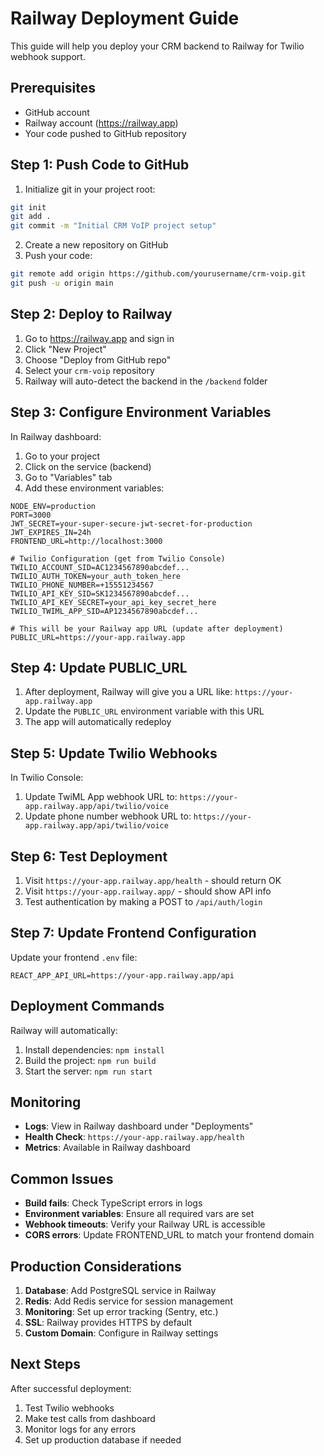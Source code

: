 # Railway Deployment Guide

This guide will help you deploy your CRM backend to Railway for Twilio webhook support.

## Prerequisites

- GitHub account
- Railway account (https://railway.app)
- Your code pushed to GitHub repository

## Step 1: Push Code to GitHub

1. Initialize git in your project root:
```bash
git init
git add .
git commit -m "Initial CRM VoIP project setup"
```

2. Create a new repository on GitHub
3. Push your code:
```bash
git remote add origin https://github.com/yourusername/crm-voip.git
git push -u origin main
```

## Step 2: Deploy to Railway

1. Go to https://railway.app and sign in
2. Click "New Project"
3. Choose "Deploy from GitHub repo"
4. Select your `crm-voip` repository
5. Railway will auto-detect the backend in the `/backend` folder

## Step 3: Configure Environment Variables

In Railway dashboard:
1. Go to your project
2. Click on the service (backend)
3. Go to "Variables" tab
4. Add these environment variables:

```env
NODE_ENV=production
PORT=3000
JWT_SECRET=your-super-secure-jwt-secret-for-production
JWT_EXPIRES_IN=24h
FRONTEND_URL=http://localhost:3000

# Twilio Configuration (get from Twilio Console)
TWILIO_ACCOUNT_SID=AC1234567890abcdef...
TWILIO_AUTH_TOKEN=your_auth_token_here
TWILIO_PHONE_NUMBER=+15551234567
TWILIO_API_KEY_SID=SK1234567890abcdef...
TWILIO_API_KEY_SECRET=your_api_key_secret_here
TWILIO_TWIML_APP_SID=AP1234567890abcdef...

# This will be your Railway app URL (update after deployment)
PUBLIC_URL=https://your-app.railway.app
```

## Step 4: Update PUBLIC_URL

1. After deployment, Railway will give you a URL like: `https://your-app.railway.app`
2. Update the `PUBLIC_URL` environment variable with this URL
3. The app will automatically redeploy

## Step 5: Update Twilio Webhooks

In Twilio Console:
1. Update TwiML App webhook URL to: `https://your-app.railway.app/api/twilio/voice`
2. Update phone number webhook URL to: `https://your-app.railway.app/api/twilio/voice`

## Step 6: Test Deployment

1. Visit `https://your-app.railway.app/health` - should return OK
2. Visit `https://your-app.railway.app/` - should show API info
3. Test authentication by making a POST to `/api/auth/login`

## Step 7: Update Frontend Configuration

Update your frontend `.env` file:
```env
REACT_APP_API_URL=https://your-app.railway.app/api
```

## Deployment Commands

Railway will automatically:
1. Install dependencies: `npm install`
2. Build the project: `npm run build`
3. Start the server: `npm run start`

## Monitoring

- **Logs**: View in Railway dashboard under "Deployments"
- **Health Check**: `https://your-app.railway.app/health`
- **Metrics**: Available in Railway dashboard

## Common Issues

- **Build fails**: Check TypeScript errors in logs
- **Environment variables**: Ensure all required vars are set
- **Webhook timeouts**: Verify your Railway URL is accessible
- **CORS errors**: Update FRONTEND_URL to match your frontend domain

## Production Considerations

1. **Database**: Add PostgreSQL service in Railway
2. **Redis**: Add Redis service for session management
3. **Monitoring**: Set up error tracking (Sentry, etc.)
4. **SSL**: Railway provides HTTPS by default
5. **Custom Domain**: Configure in Railway settings

## Next Steps

After successful deployment:
1. Test Twilio webhooks
2. Make test calls from dashboard
3. Monitor logs for any errors
4. Set up production database if needed
